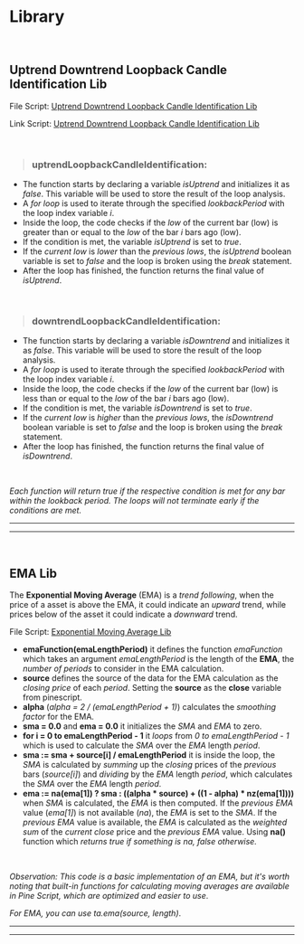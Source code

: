# Library
&nbsp;

## Uptrend Downtrend Loopback Candle Identification Lib

File Script: [Uptrend Downtrend Loopback Candle Identification Lib](uptrend_downtrend_loopback_candle_identification_lib.pine)

Link Script: [Uptrend Downtrend Loopback Candle Identification Lib](https://www.tradingview.com/v/7XVVW2CK/)

&nbsp;

> ### uptrendLoopbackCandleIdentification:
- The function starts by declaring a variable *isUptrend* and initializes it as *false*. This variable will be used to store the result of the loop analysis.
- A *for loop* is used to iterate through the specified *lookbackPeriod* with the loop index variable *i*.
- Inside the loop, the code checks if the *low* of the current bar (low) is greater than or equal to the *low* of the bar *i* bars ago (low).
- If the condition is met, the variable *isUptrend* is set to *true*.
- If the *current low* is *lower* than the *previous lows*, the *isUptrend* boolean variable is set to *false* and the loop is broken using the *break* statement.
- After the loop has finished, the function returns the final value of *isUptrend*.

&nbsp;

> ### downtrendLoopbackCandleIdentification:
- The function starts by declaring a variable *isDowntrend* and initializes it as *false*. This variable will be used to store the result of the loop analysis.
- A *for loop* is used to iterate through the specified *lookbackPeriod* with the loop index variable *i*.
- Inside the loop, the code checks if the *low* of the current bar (low) is less than or equal to the *low* of the bar *i* bars ago (low).
- If the condition is met, the variable *isDowntrend* is set to *true*.
- If the *current low* is *higher* than the *previous lows*, the *isDowntrend* boolean variable is set to *false* and the loop is broken using the *break* statement.
- After the loop has finished, the function returns the final value of *isDowntrend*.

&nbsp;

_Each function will return true if the respective condition is met for any bar within the lookback period. The loops will not terminate early if the conditions are met._
___
___
&nbsp;

## EMA Lib

The **Exponential Moving Average** (EMA) is a *trend following*, when the price of a asset is above the EMA, it could indicate an *upward* trend, while prices below of the asset it could indicate a *downward* trend.

File Script: [Exponential Moving Average Lib](ema_lib.pine)

- **emaFunction(emaLengthPeriod)** it defines the function *emaFunction* which takes an argument *emaLengthPeriod* is the length of the **EMA**, the *number of periods* to consider in the EMA calculation.
- **source** defines the source of the data for the EMA calculation as the *closing price* of each *period*. Setting the **source** as the **close** variable from pinescript.
- **alpha** (*alpha = 2 / (emaLengthPeriod + 1)*) calculates the *smoothing factor* for the EMA.
- **sma = 0.0** and **ema = 0.0** it initializes the *SMA* and *EMA* to zero.
- **for i = 0 to emaLengthPeriod - 1** it *loops* from *0 to emaLengthPeriod - 1* which is used to calculate the *SMA* over the *EMA* length *period*.
- **sma := sma + source[i] / emaLengthPeriod** it is inside the loop, the *SMA* is calculated by *summing* up the *closing* prices of the *previous* bars (*source[i]*) and *dividing* by the *EMA* length *period*, which calculates the *SMA* over the *EMA* length *period*.
- **ema := na(ema[1]) ? sma : ((alpha * source) + ((1 - alpha) * nz(ema[1])))** when *SMA* is calculated, the *EMA* is then computed. If the *previous EMA* value (*ema[1]*) is not available (*na*), the *EMA* is set to the *SMA*. If the *previous EMA* value is available, the *EMA* is calculated as the *weighted sum* of the *current close* price and the *previous EMA* value. Using **na()** function which _returns true if something is na, false otherwise._

&nbsp;

_Observation: This code is a basic implementation of an EMA, but it's worth noting that built-in functions for calculating moving averages are available in Pine Script, which are optimized and easier to use_.

_For EMA, you can use ta.ema(source, length)_.
___
___
&nbsp;